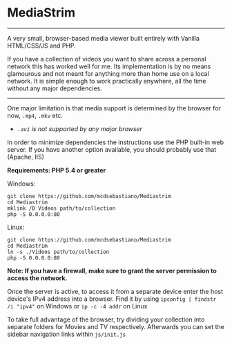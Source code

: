 # MediaStrim
---

 A very small, browser-based media viewer built entirely with Vanilla HTML/CSS/JS and PHP.

If you have a collection of videos you want to share across a personal network this has worked well for me. Its implementation is by no means glamourous and not meant for anything more than home use on a local network. It is simple enough to work practically anywhere, all the time without any major dependencies.

--- 

One major limitation is that media support is determined by the browser for now, `.mp4`, `.mkv` etc. <br>
* <i>`.avi` is not supported by any major browser</i>

In order to minimize dependencies the instructions use the PHP built-in web server. If you have another option available, you should probably use that (Apache, IIS)

<b>Requirements: PHP 5.4 or greater</b>

Windows:
```
git clone https://github.com/mcdsebastiano/Mediastrim
cd Mediastrim
mklink /D Videos path/to/collection
php -S 0.0.0.0:80
```
Linux:
```
git clone https://github.com/mcdsebastiano/Mediastrim
cd Mediastrim
ln -s ./Videos path/to/collection
php -S 0.0.0.0:80
```
<b> Note: If you have a firewall, make sure to grant the server permission to access the network.</b>

Once the server is active, to access it from a separate device enter the host device's IPv4 address into a browser. Find it by using `ipconfig | findstr /i "ipv4"` on Windows or `ip -c -4 addr` on Linux

To take full advantage of the browser, try dividing your collection into separate folders for Movies and TV respectively. Afterwards you can set the sidebar navigation links within `js/init.js`

 
